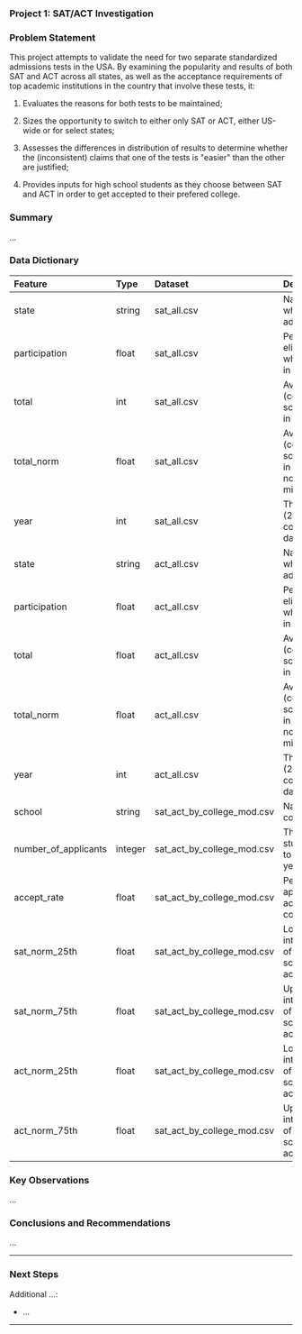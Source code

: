 ### Project 1: SAT/ACT Investigation

### Problem Statement

This project attempts to validate the need for two separate standardized admissions tests in the USA. By examining the popularity and results of both SAT and ACT across all states, as well as the acceptance requirements of top academic institutions in the country that involve these tests, it:

1. Evaluates the reasons for both tests to be maintained;

2. Sizes the opportunity to switch to either only SAT or ACT, either US-wide or for select states;

3. Assesses the differences in distribution of results to determine whether the (inconsistent) claims that one of the tests is "easier" than the other are justified;

4. Provides inputs for high school students as they choose between SAT and ACT in order to get accepted to their prefered college.


### Summary

...


### Data Dictionary

|**Feature**|**Type**|**Dataset**|**Description**|
|:---|:---|:---|:---|
|state|string|sat_all.csv|Name of US state where SAT is administered|
|participation|float|sat_all.csv|Percentage of eligible students who take the SAT in each state|
|total|int|sat_all.csv|Average total (composite) SAT score of students in each state|
|total_norm|float|sat_all.csv|Average total (composite) SAT score of students in each state, normalized using min-max method|
|year|int|sat_all.csv|The year (2017/2018/2019) covered in listed dataset|
|state|string|act_all.csv|Name of US state where ACT is administered|
|participation|float|act_all.csv|Percentage of eligible students who take the ACT in each state|
|total|float|act_all.csv|Average total (composite) ACT score of students in each state|
|total_norm|float|act_all.csv|Average total (composite) ACT score of students in each state, normalized using min-max method|
|year|int|act_all.csv|The year (2017/2018/2019) covered in listed dataset|
|school|string|sat_act_by_college_mod.csv|Name of a U.S. college|
|number_of_applicants|integer|sat_act_by_college_mod.csv|The number of students applying to the college in a year|
|accept_rate|float|sat_act_by_college_mod.csv|Percentage of applicants accepted to the college|
|sat_norm_25th|float|sat_act_by_college_mod.csv|Lower bound of interquartile range of normalized SAT scores for students accepted to school|
|sat_norm_75th|float|sat_act_by_college_mod.csv|Upper bound of interquartile range of normalized SAT scores for students accepted to school|
|act_norm_25th|float|sat_act_by_college_mod.csv|Lower bound of interquartile range of normalized ACT scores for students accepted to school|
|act_norm_75th|float|sat_act_by_college_mod.csv|Upper bound of interquartile range of normalized ACT scores for students accepted to school|


### Key Observations

...

### Conclusions and Recommendations

...

---

### Next Steps

Additional ...:
- ...


---
